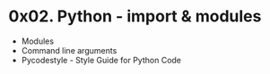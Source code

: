 # 0x02. Python - import & modules

- Modules
- Command line arguments
- Pycodestyle - Style Guide for Python Code
